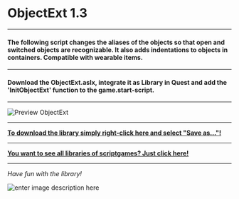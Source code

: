 # ObjectExt 1.3
---
#### The following script changes the aliases of the objects so that open and switched objects are recognizable. It also adds indentations to objects in containers. Compatible with wearable items.
---
#### Download the ObjectExt.aslx, integrate it as Library in Quest and add the 'InitObjectExt' function to the game.start-script.
---

![Preview ObjectExt](https://raw.githubusercontent.com/scriptgames/quest_libraries/master/ObjectExt/readme/Preview.PNG)

---
**[To download the library simply right-click here and select "Save as..."!](https://github.com/scriptgames/quest_libraries/raw/master/ObjectExt/ObjectExt.aslx)**

---
**[You want to see all libraries of scriptgames? Just click here!](https://github.com/scriptgames/quest_libraries)**

---

*Have fun with the library!*

![enter image description here](https://raw.githubusercontent.com/scriptgames/quest_libraries/master/scriptgames.png)